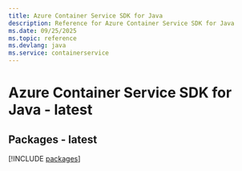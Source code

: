 ```yaml
---
title: Azure Container Service SDK for Java
description: Reference for Azure Container Service SDK for Java
ms.date: 09/25/2025
ms.topic: reference
ms.devlang: java
ms.service: containerservice
---
```

# Azure Container Service SDK for Java - latest
## Packages - latest
[!INCLUDE [packages](container-service-index.md)]